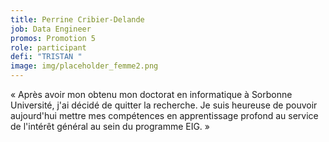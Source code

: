```yaml
---
title: Perrine Cribier-Delande
job: Data Engineer
promos: Promotion 5
role: participant
defi: "TRISTAN "
image: img/placeholder_femme2.png
---
```

« Après avoir mon obtenu mon doctorat en informatique à Sorbonne Université, j'ai décidé de quitter la recherche. Je suis heureuse de pouvoir aujourd'hui mettre mes compétences en apprentissage profond au service de l'intérêt général au sein du programme EIG. »